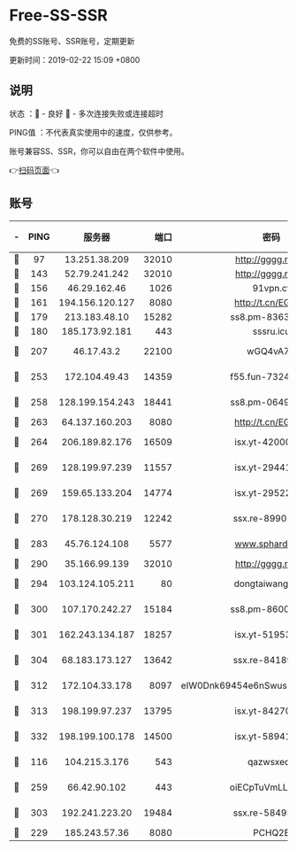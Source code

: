 # Free-SS-SSR

免费的SS账号、SSR账号，定期更新

更新时间：2019-02-22 15:09 +0800

## 说明

状态     ：🙂 - 良好 🙁 - 多次连接失败或连接超时

PING值   ：不代表真实使用中的速度，仅供参考。

账号兼容SS、SSR，你可以自由在两个软件中使用。

👉[扫码页面](https://liesauer.github.io/free-ss-ssr.github.io/)👈

## 账号

|-|PING|服务器|端口|密码|加密方式|区域|
|:----:|:----:|:-----:|-----:|:----:|:----:|:----:|
|🙂|97|13.251.38.209|32010|http://gggg.rocks|chacha20|SG|
|🙂|143|52.79.241.242|32010|http://gggg.rocks|chacha20|KR|
|🙂|156|46.29.162.46|1026|91vpn.cf|rc4-md5|RU|
|🙂|161|194.156.120.127|8080|http://t.cn/EGJIyrl|rc4-md5|RU|
|🙂|179|213.183.48.10|15282|ss8.pm-83634302|rc4-md5|RU|
|🙂|180|185.173.92.181|443|sssru.icu|rc4-md5|RU|
|🙂|207|46.17.43.2|22100|wGQ4vA7D|aes-256-gcm|RU|
|🙂|253|172.104.49.43|14359|f55.fun-73245889|aes-256-cfb|SG|
|🙂|258|128.199.154.243|18441|ss8.pm-06496894|aes-256-cfb|SG|
|🙂|263|64.137.160.203|8080|http://t.cn/EGJIyrl|rc4-md5|CA|
|🙂|264|206.189.82.176|16509|isx.yt-42000315|aes-256-cfb|SG|
|🙂|269|128.199.97.239|11557|isx.yt-29441916|aes-256-cfb|SG|
|🙂|269|159.65.133.204|14774|isx.yt-29522015|aes-256-cfb|SG|
|🙂|270|178.128.30.219|12242|ssx.re-89901367|aes-256-cfb|SG|
|🙂|283|45.76.124.108|5577|www.sphard.com|aes-256-cfb|AU|
|🙂|290|35.166.99.139|32010|http://gggg.rocks|chacha20|US|
|🙂|294|103.124.105.211|80|dongtaiwang.com|aes-256-cfb|US|
|🙂|300|107.170.242.27|15184|ss8.pm-86005038|aes-256-cfb|US|
|🙂|301|162.243.134.187|18257|isx.yt-51953199|aes-256-cfb|US|
|🙂|304|68.183.173.127|13642|ssx.re-84189267|aes-256-cfb|US|
|🙂|312|172.104.33.178|8097|eIW0Dnk69454e6nSwuspv9DmS201tQ0D|aes-256-cfb|SG|
|🙂|313|198.199.97.237|13795|isx.yt-84270980|aes-256-cfb|US|
|🙂|332|198.199.100.178|14500|isx.yt-58941440|aes-256-cfb|US|
|🙂|116|104.215.3.176|543|qazwsxedc|aes-256-gcm|JP|
|🙂|259|66.42.90.102|443|oiECpTuVmLLxk4Ts|aes-256-cfb|US|
|🙂|303|192.241.223.20|19484|ssx.re-58495020|aes-256-cfb|US|
|🙁|229|185.243.57.36|8080|PCHQ2E|rc4-md5|US|

